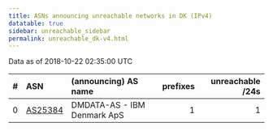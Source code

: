 ```yaml
---
title: ASNs announcing unreachable networks in DK (IPv4)
datatable: true
sidebar: unreachable_sidebar
permalink: unreachable_dk-v4.html
---
```


Data as of 2018-10-22 02:35:00 UTC


<div class="datatable-begin"></div>

|   # | ASN                                    | (announcing) AS name        |   prefixes |   unreachable /24s |
|----:|:---------------------------------------|:----------------------------|-----------:|-------------------:|
|   0 | [AS25384](unreachable_AS25384-v4.html) | DMDATA-AS - IBM Denmark ApS |          1 |                  1 |

<div class="datatable-end"></div>